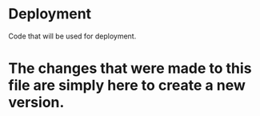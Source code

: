 # Deployment
Code that will be used for deployment.

# The changes that were made to this file are simply here to create a new version.
